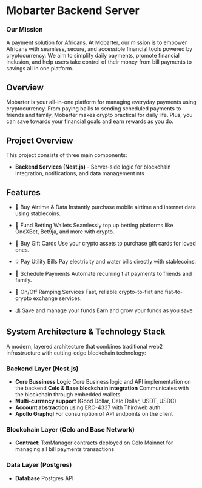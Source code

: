# Mobarter Backend Server

### Our Mission
A payment solution for Africans. At Mobarter, our mission is to empower Africans with seamless, secure, and accessible financial tools powered by cryptocurrency. We aim to simplify daily payments, promote financial inclusion, and help users take control of their money from bill payments to savings all in one platform.


## Overview
Mobarter is your all-in-one platform for managing everyday payments using cryptocurrency. From paying baills to sending scheduled payments to friends and family, Mobarter makes crypto practical for daily life. Plus, you can save towards your financial goals and earn rewards as you do.

## Project Overview
This project consists of three main components:

- **Backend Services (Nest.js)** - Server-side logic for blockchain integration, notifications, and data management
nts 

## Features

- 🔌 Buy Airtime & Data
Instantly purchase mobile airtime and internet data using stablecoins.

- 🎲 Fund Betting Wallets
Seamlessly top up betting platforms like OneXBet, Bet9ja, and more with crypto.

- 🎁 Buy Gift Cards
Use your crypto assets to purchase gift cards for loved ones.

- 💡 Pay Utility Bills
Pay electricity and water bills directly with stablecoins.

- 🔁 Schedule Payments
Automate recurring fiat payments to friends and family.

- 🔄 On/Off Ramping Services
Fast, reliable crypto-to-fiat and fiat-to-crypto exchange services.

- 💰 Save and manage your funds
Earn and grow your funds as you save
  


## System Architecture & Technology Stack

A modern, layered architecture that combines traditional web2 infrastructure with cutting-edge blockchain technology:


### Backend Layer (Nest.js)
- **Core Bussiness Logic**  Core Business logic and API implementation on the backend
 **Celo & Base blockchain integration** Communicates with the blockchain through embedded wallets
- **Multi-currency support** (Good Dollar, Celo Dollar, USDT, USDC)
- **Account abstraction** using ERC-4337 with Thirdweb auth
- **Apollo Graphql** For consumption of API endpoints on the client


### Blockchain Layer (Celo and Base Network)
- **Contract**: TxnManager contracts deployed on Celo Mainnet for managing all bill payments transactions

### Data Layer (Postgres)
- **Database** Postgres API





